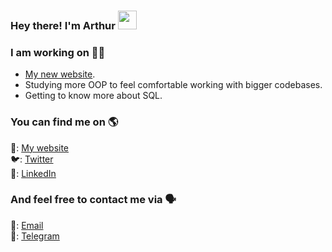 ### Hey there! I'm Arthur <img src="https://media.giphy.com/media/hvRJCLFzcasrR4ia7z/giphy.gif" width="30">

### I am working on 👨‍💻

- [My new website](https://github.com/arthurnunesc/arthurnunesc-portfolio-website).<br/>
- Studying more OOP to feel comfortable working with bigger codebases.
- Getting to know more about SQL.

### You can find me on 🌎

🚀: [My website](https://arthurnun.es) <br>
🐦: [Twitter](https://twitter.com/arthurnunesc) <br>
💼: [LinkedIn](https://www.linkedin.com/in/arthurnunesc) <br>

### And feel free to contact me via 🗣

📧: [Email](mailto:arthurnunesc@proton.me) <br>
💬: [Telegram](https://t.me/arthurnunesc) <br>

